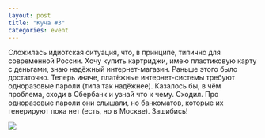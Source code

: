 ```yaml
---
layout: post
title: "Куча #3"
categories: event
---
```

Сложилась идиотская ситуация, что, в принципе, типично для современной России. Хочу купить картриджи, имею пластиковую карту с деньгами, знаю надёжный интернет-магазин. Раньше этого было достаточно. Теперь иначе, платёжные интернет-системы требуют одноразовые пароли (типа так надёжнее). Казалось бы, в чём проблема, сходи в Сбербанк и узнай что к чему. Сходил. Про одноразовые пароли они слышали, но банкоматов, которые их генерируют пока нет (есть, но в Москве). Зашибись!

![](https://pics.livejournal.com/quillcraft/pic/000g9e5h)
